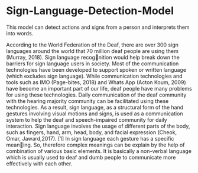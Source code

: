 # Sign-Language-Detection-Model
This model can detect actions and signs from a person and interprets them into words. 

According to the World Federation of the Deaf, there are over 300 sign languages around the world that 70 million deaf people are using them (Murray, 2018). Sign language recognition would help break down the barriers for sign language users in society. Most of the communication technologies have been developed to support spoken or written language (which excludes sign language). While communication technologies and tools such as IMO (Page-bites, 2018) and Whats App (Acton Koum, 2009) have become an important part of our life, deaf people have many problems for using these technologies. Daily communication of the deaf community with the hearing majority community can be facilitated using these technologies. As a result, sign language, as a structural form of the hand gestures involving visual motions and signs, is used as a communication system to help the deaf and speech-impaired community for daily interaction. Sign language involves the usage of different parts of the body, such as fingers, hand, arm, head, body, and facial expression (Cheok, Omar, Jaward,2017). [1] In sign language each gesture has a specific meaning. So, therefore complex meanings can be explain by the help of combination of various basic elements. It is basically a non-verbal language which is usually used to deaf and dumb people to communicate more effectively with each other.

